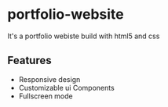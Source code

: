# portfolio-website

It's a portfolio webiste build with html5 and css



## Features

- Responsive design
- Customizable ui Components
- Fullscreen mode


